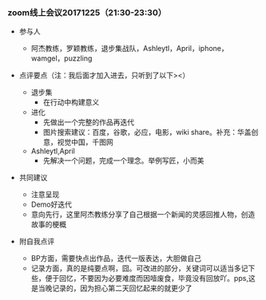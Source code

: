 ### zoom线上会议20171225（21:30-23:30）

- 参与人
  - 阿杰教练，罗颖教练，退步集战队，Ashleytl，April，iphone，wamgel，puzzling
  
- 点评要点（注：我后面才加入进去，只听到了以下><）
  - 退步集
    - 在行动中构建意义
  - 进化
    - 先做出一个完整的作品再迭代
    - 图片搜索建议：百度，谷歌，必应，电影，wiki share。补充：华盖创意，视觉中国，千图网
  - Ashleytl,April
    - 先解决一个问题，完成一个理念。举例写匠，小而美
    
- 共同建议
  - 注意呈现
  - Demo好迭代
  - 意向先行，这里阿杰教练分享了自己根据一个新闻的灵感回推人物，创造故事的梗概
  
- 附自我点评
  - BP方面，需要快点出作品，迭代一版表达，大胆做自己
  - 记录方面，真的是纯要点啊，囧。可改进的部分，关键词可以适当多记下些，便于回忆，不要因为必要难度而因噎废食，毕竟没有回放吖。pps,这是当晚记录的，因为担心第二天回忆起来的就更少了
